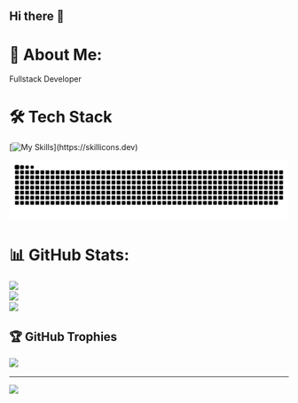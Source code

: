 ## Hi there 👋
# 💫 About Me:
Fullstack Developer<br>

# 🛠️ Tech Stack
[![My Skills](https://skillicons.dev/icons?i=js,html,css,)](https://skillicons.dev)

<picture>
  <source media="(prefers-color-scheme: dark)" srcset="https://raw.githubusercontent.com/maticarrera12/maticarrera12/output/github-snake-dark.svg" />
  <source media="(prefers-color-scheme: light)" srcset="https://raw.githubusercontent.com/maticarrera12/maticarrera12/output/github-snake.svg" />
  <img alt="github-snake" src="https://raw.githubusercontent.com/maticarrera12/maticarrera12/output/github-snake.svg" />
</picture>

# 📊 GitHub Stats:
![](https://github-readme-stats.vercel.app/api?username=maticarrera12&theme=radical&hide_border=false&include_all_commits=false&count_private=false)<br/>
![](https://nirzak-streak-stats.vercel.app/?user=maticarrera12&theme=radical&hide_border=false)<br/>
![](https://github-readme-stats.vercel.app/api/top-langs/?username=maticarrera12&theme=radical&hide_border=false&include_all_commits=false&count_private=false&layout=compact)

## 🏆 GitHub Trophies
![](https://github-profile-trophy.vercel.app/?username=maticarrera12&theme=radical&no-frame=false&no-bg=true&margin-w=4)

---
[![](https://visitcount.itsvg.in/api?id=maticarrera12&icon=0&color=0)](https://visitcount.itsvg.in)

<!-- Proudly created with GPRM ( https://gprm.itsvg.in ) -->
